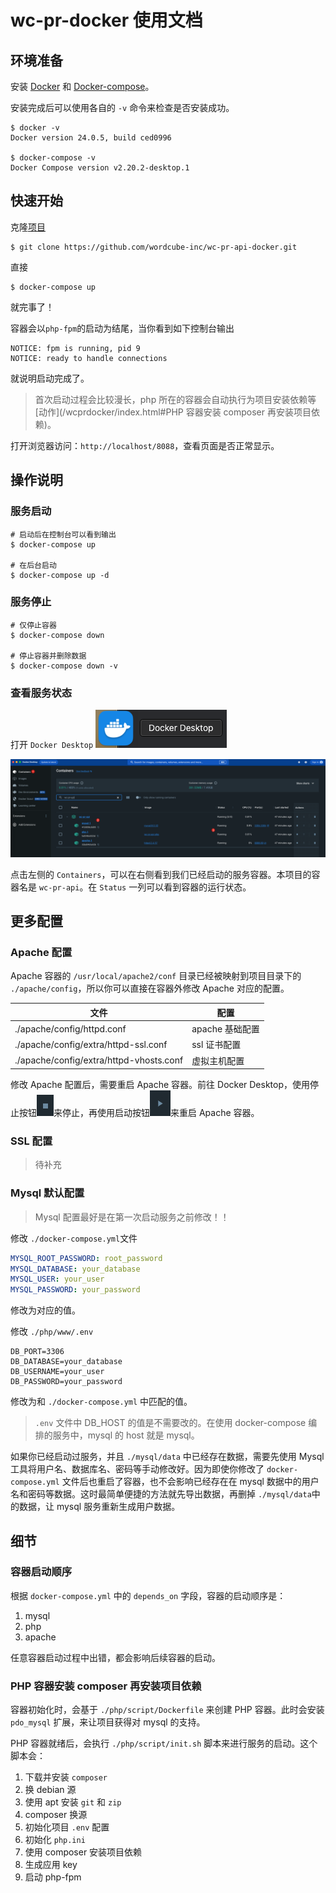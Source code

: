 # wc-pr-docker 使用文档

## 环境准备
安装 [Docker](https://www.docker.com/) 和 [Docker-compose](https://github.com/docker/compose/releases)。

安装完成后可以使用各自的 `-v` 命令来检查是否安装成功。

```shell
$ docker -v
Docker version 24.0.5, build ced0996

$ docker-compose -v
Docker Compose version v2.20.2-desktop.1
```

## 快速开始

克隆[项目](https://github.com/wordcube-inc/wc-pr-api-docker)

```ssh
$ git clone https://github.com/wordcube-inc/wc-pr-api-docker.git
```

直接

```shell
$ docker-compose up
```

就完事了！

容器会以`php-fpm`的启动为结尾，当你看到如下控制台输出

```shell
NOTICE: fpm is running, pid 9
NOTICE: ready to handle connections
```

就说明启动完成了。

> 首次启动过程会比较漫长，php 所在的容器会自动执行为项目安装依赖等[动作](/wcprdocker/index.html#PHP 容器安装 composer 再安装项目依赖)。

打开浏览器访问：`http://localhost/8088`，查看页面是否正常显示。

## 操作说明

### 服务启动

```shell
# 启动后在控制台可以看到输出
$ docker-compose up

# 在后台启动
$ docker-compose up -d
```

### 服务停止

```shell
# 仅停止容器
$ docker-compose down

# 停止容器并删除数据
$ docker-compose down -v
```

### 查看服务状态

打开 `Docker Desktop` ![](Xnip2024-01-27_23-38-48.png)

![image-20240127234006380](image-20240127234006380.png)

点击左侧的 `Containers`，可以在右侧看到我们已经启动的服务容器。本项目的容器名是 `wc-pr-api`。在 `Status` 一列可以看到容器的运行状态。

## 更多配置

### Apache 配置

Apache 容器的 `/usr/local/apache2/conf` 目录已经被映射到项目目录下的 `./apache/config`，所以你可以直接在容器外修改 Apache 对应的配置。

| 文件                                    | 配置            |
| --------------------------------------- | --------------- |
| ./apache/config/httpd.conf              | apache 基础配置 |
| ./apache/config/extra/httpd-ssl.conf    | ssl 证书配置    |
| ./apache/config/extra/httpd-vhosts.conf | 虚拟主机配置    |

修改 Apache 配置后，需要重启 Apache 容器。前往 Docker Desktop，使用停止按钮![](Xnip2024-01-27_23-44-42.png)来停止，再使用启动按钮![](Xnip2024-01-27_23-44-16.png)来重启 Apache 容器。

### SSL 配置

> 待补充

### Mysql 默认配置

> Mysql 配置最好是在第一次启动服务之前修改！！

修改 `./docker-compose.yml`文件

```yml
MYSQL_ROOT_PASSWORD: root_password
MYSQL_DATABASE: your_database
MYSQL_USER: your_user
MYSQL_PASSWORD: your_password
```

修改为对应的值。

修改 `./php/www/.env`

```env
DB_PORT=3306
DB_DATABASE=your_database
DB_USERNAME=your_user
DB_PASSWORD=your_password
```

修改为和 `./docker-compose.yml` 中匹配的值。

> `.env` 文件中 DB_HOST 的值是不需要改的。在使用 docker-compose 编排的服务中，mysql 的 host 就是 mysql。

如果你已经启动过服务，并且 `./mysql/data` 中已经存在数据，需要先使用 Mysql 工具将用户名、数据库名、密码等手动修改好。因为即使你修改了 `docker-compose.yml` 文件后也重启了容器，也不会影响已经存在在 mysql 数据中的用户名和密码等数据。这时最简单便捷的方法就先导出数据，再删掉 `./mysql/data`中的数据，让 mysql 服务重新生成用户数据。

## 细节

### 容器启动顺序

根据 `docker-compose.yml` 中的 `depends_on` 字段，容器的启动顺序是：

1. mysql
2. php
3. apache

任意容器启动过程中出错，都会影响后续容器的启动。

### PHP 容器安装 composer 再安装项目依赖

容器初始化时，会基于 `./php/script/Dockerfile` 来创建 PHP 容器。此时会安装 `pdo_mysql` 扩展，来让项目获得对 mysql 的支持。

PHP 容器就绪后，会执行 `./php/script/init.sh` 脚本来进行服务的启动。这个脚本会：

1. 下载并安装 `composer`
2. 换 debian 源
3. 使用 apt 安装  `git` 和 `zip`
4. composer 换源
5. 初始化项目 `.env` 配置
6. 初始化 `php.ini`
7. 使用 composer 安装项目依赖
8. 生成应用 key
9. 启动 php-fpm

